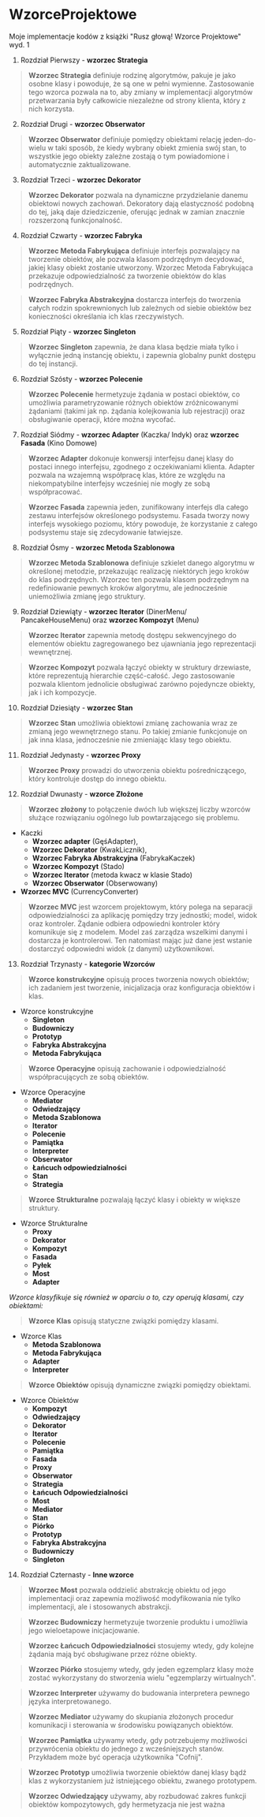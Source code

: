 # WzorceProjektowe
Moje implementacje kodów z książki "Rusz głową! Wzorce Projektowe" wyd. 1
1) Rozdział Pierwszy - **wzorzec Strategia**
>**Wzorzec Strategia** definiuje rodzinę algorytmów, pakuje je jako osobne klasy i powoduje, że są one w pełni wymienne. Zastosowanie tego wzorca pozwala na to, aby zmiany w implementacji algorytmów przetwarzania były całkowicie niezależne od strony klienta, który z nich korzysta.
2) Rozdział Drugi - **wzorzec Obserwator**
>**Wzorzec Obserwator** definiuje pomiędzy obiektami relację jeden-do-wielu w taki sposób, że kiedy wybrany obiekt zmienia swój stan, to wszystkie jego obiekty zależne zostają o tym powiadomione i automatycznie zaktualizowane.
3) Rozdział Trzeci - **wzorzec Dekorator**
>**Wzorzec Dekorator** pozwala na dynamiczne przydzielanie danemu obiektowi nowych zachowań. Dekoratory dają elastyczność podobną do tej, jaką daje dziedziczenie, oferując jednak w zamian znacznie rozszerzoną funkcjonalność.
4) Rozdział Czwarty - **wzorzec Fabryka**
>**Wzorzec Metoda Fabrykująca** definiuje interfejs pozwalający na tworzenie obiektów, ale pozwala klasom podrzędnym decydować, jakiej klasy obiekt zostanie utworzony. Wzorzec Metoda Fabrykująca przekazuje odpowiedzialność za tworzenie obiektów do klas podrzędnych.

>**Wzorzec Fabryka Abstrakcyjna** dostarcza interfejs do tworzenia całych rodzin spokrewnionych lub zależnych od siebie obiektów bez konieczności określania ich klas rzeczywistych.
5) Rozdział Piąty - **wzorzec Singleton**
>**Wzorzec Singleton** zapewnia, że dana klasa będzie miała tylko i wyłącznie jedną instancję obiektu, i zapewnia globalny punkt dostępu do tej instancji.
6) Rozdział Szósty - **wzorzec Polecenie**
>**Wzorzec Polecenie** hermetyzuje żądania w postaci obiektów, co umożliwia parametryzowanie różnych obiektów zróżnicowanymi żądaniami (takimi jak np. żądania kolejkowania lub rejestracji) oraz obsługiwanie operacji, które można wycofać.
7) Rozdział Siódmy - **wzorzec Adapter** (Kaczka/ Indyk) oraz **wzorzec Fasada** (Kino Domowe)
>**Wzorzec Adapter** dokonuje konwersji interfejsu danej klasy do postaci innego interfejsu, zgodnego z oczekiwaniami klienta. Adapter pozwala na wzajemną współpracę klas, które ze względu na niekompatybilne interfejsy wcześniej nie mogły ze sobą współpracować.

>**Wzorzec Fasada** zapewnia jeden, zunifikowany interfejs dla całego zestawu interfejsów określonego podsystemu. Fasada tworzy nowy interfejs wysokiego poziomu, który powoduje, że korzystanie z całego podsystemu staje się zdecydowanie łatwiejsze.
8) Rozdział Ósmy - **wzorzec Metoda Szablonowa**
>**Wzorzec Metoda Szablonowa** definiuje szkielet danego algorytmu w określonej metodzie, przekazując realizację niektórych jego kroków do klas podrzędnych. Wzorzec ten pozwala klasom podrzędnym na redefiniowanie pewnych kroków algorytmu, ale jednocześnie uniemożliwia zmianę jego struktury.
9) Rozdział Dziewiąty - **wzorzec Iterator** (DinerMenu/ PancakeHouseMenu) oraz **wzorzec Kompozyt** (Menu)
>**Wzorzec Iterator** zapewnia metodę dostępu sekwencyjnego do elementów obiektu zagregowanego bez ujawniania jego reprezentacji wewnętrznej.

>**Wzorzec Kompozyt** pozwala łączyć obiekty w struktury drzewiaste, które reprezentują hierarchie część-całość. Jego zastosowanie pozwala klientom jednolicie obsługiwać zarówno pojedyncze obiekty, jak i ich kompozycje.
10) Rozdział Dziesiąty - **wzorzec Stan**
>**Wzorzec Stan** umożliwia obiektowi zmianę zachowania wraz ze zmianą jego wewnętrznego stanu. Po takiej zmianie funkcjonuje on jak inna klasa, jednocześnie nie zmieniając klasy tego obiektu.
11) Rozdział Jedynasty - **wzorzec Proxy**
>**Wzorzec Proxy** prowadzi do utworzenia obiektu pośredniczącego, który kontroluje dostęp do innego obiektu.
12) Rozdział Dwunasty - **wzorce Złożone**
>**Wzorzec złożony** to połączenie dwóch lub większej liczby wzorców służące rozwiązaniu ogólnego lub powtarzającego się problemu.
- Kaczki
  - **Wzorzec adapter** (GęśAdapter),
  - **Wzorzec Dekorator** (KwakLicznik),
  - **Wzorzec Fabryka Abstrakcyjna** (FabrykaKaczek)
  - **Wzorzec Kompozyt** (Stado)
  - **Wzorzec Iterator** (metoda kwacz w klasie Stado)
  - **Wzorzec Obserwator** (Obserwowany)
- **Wzorzec MVC** (CurrencyConverter)
> **Wzorzec MVC** jest wzorcem projektowym, który polega na separacji odpowiedzialności za aplikację pomiędzy trzy jednostki; model, widok oraz kontroler. Żądanie odbiera odpowiedni kontroler który komunikuje się z modelem. Model zaś zarządza wszelkimi danymi i dostarcza je kontrolerowi. Ten natomiast mając już dane jest wstanie dostarczyć odpowiedni widok (z danymi) użytkownikowi.
13) Rozdział Trzynasty - **kategorie Wzorców**
>**Wzorce konstrukcyjne** opisują proces tworzenia nowych obiektów; ich zadaniem jest tworzenie, inicjalizacja oraz konfiguracja obiektów i klas.
  - Wzorce konstrukcyjne
    - **Singleton**
    - **Budowniczy**
    - **Prototyp**
    - **Fabryka Abstrakcyjna**
    - **Metoda Fabrykująca**
>**Wzorce Operacyjne** opisują zachowanie i odpowiedzialność współpracujących ze sobą obiektów.
  - Wzorce Operacyjne
    - **Mediator**
    - **Odwiedzający**
    - **Metoda Szablonowa**
    - **Iterator**
    - **Polecenie**
    - **Pamiątka**
    - **Interpreter**
    - **Obserwator**
    - **Łańcuch odpowiedzialności**
    - **Stan**
    - **Strategia**
>**Wzorce Strukturalne** pozwalają łączyć klasy i obiekty w większe struktury.
  - Wzorce Strukturalne
    - **Proxy**
    - **Dekorator**
    - **Kompozyt**
    - **Fasada**
    - **Pyłek**
    - **Most**
    - **Adapter**

*Wzorce klasyfikuje się również w oparciu o to, czy operują klasami, czy obiektami:*

>**Wzorce Klas** opisują statyczne związki pomiędzy klasami.
  - Wzorce Klas
    - **Metoda Szablonowa**
    - **Metoda Fabrykująca**
    - **Adapter**
    - **Interpreter**
>**Wzorce Obiektów** opisują dynamiczne związki pomiędzy obiektami.
  - Wzorce Obiektów
    - **Kompozyt**
    - **Odwiedzający**
    - **Dekorator**
    - **Iterator**
    - **Polecenie**
    - **Pamiątka**
    - **Fasada**
    - **Proxy**
    - **Obserwator**
    - **Strategia**
    - **Łańcuch Odpowiedzialności**
    - **Most**
    - **Mediator**
    - **Stan**
    - **Piórko**
    - **Prototyp**
    - **Fabryka Abstrakcyjna**
    - **Budowniczy**
    - **Singleton**
14) Rozdział Czternasty - **Inne wzorce**
>**Wzorzec Most** pozwala oddzielić abstrakcję obiektu od jego implementacji oraz zapewnia możliwość modyfikowania nie tylko implementacji, ale i stosowanych abstrakcji.

>**Wzorzec Budowniczy** hermetyzuje tworzenie produktu i umożliwia jego wieloetapowe inicjacjowanie.

>**Wzorzec Łańcuch Odpowiedzialności** stosujemy wtedy, gdy kolejne żądania mają być obsługiwane przez różne obiekty.

>**Wzorzec Piórko** stosujemy wtedy, gdy jeden egzemplarz klasy może zostać wykorzystany do stworzenia wielu "egzemplarzy wirtualnych".

>**Wzorzec Interpreter** używamy do budowania interpretera pewnego języka interpretowanego.

>**Wzorzec Mediator** używamy do skupiania złożonych procedur komunikacji i sterowania w środowisku powiązanych obiektów.

>**Wzorzec Pamiątka** używamy wtedy, gdy potrzebujemy możliwości przywrócenia obiektu do jednego z wcześniejszych stanów. Przykładem może być operacja użytkownika "Cofnij".

>**Wzorzec Prototyp** umożliwia tworzenie obiektów danej klasy bądź klas z wykorzystaniem już istniejącego obiektu, zwanego prototypem.

>**Wzorzec Odwiedzający** używamy, aby rozbudować zakres funkcji obiektów kompozytowych, gdy hermetyzacja nie jest ważna
